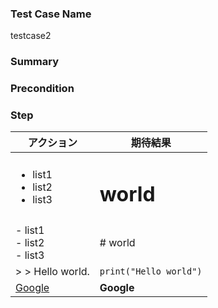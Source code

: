 ### Test Case Name
testcase2

### Summary


### Precondition


### Step
| アクション | 期待結果 |
|---|---|
| <ul> <li>list1</li> <li>list2</li> <li>list3</li> </ul> | <h1> world |
| - list1<br> - list2<br> - list3<br> | # world |
| > > Hello world.  | ``` print("Hello world") ``` |
| [Google](http://www.google.co.jp/)   | **Google** |
